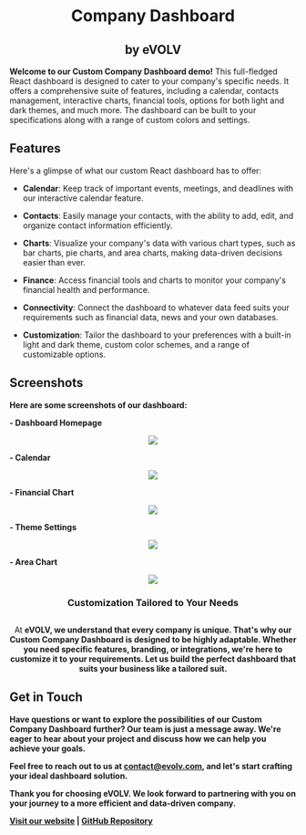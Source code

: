 <p align="center">
<h1 align="center"><b>Company Dashboard</b></h1>
   <h2 align="center">by eVOLV</h2>
</p>

<b>Welcome to our Custom Company Dashboard demo!</b> This full-fledged React dashboard is designed to cater to your company's specific needs. It offers a comprehensive suite of features, including a calendar, contacts management, interactive charts, financial tools, options for both light and dark themes, and much more. The dashboard can be built to your specifications along with a range of custom colors and settings.

## Features

Here's a glimpse of what our custom React dashboard has to offer:

- **Calendar**: Keep track of important events, meetings, and deadlines with our interactive calendar feature.

- **Contacts**: Easily manage your contacts, with the ability to add, edit, and organize contact information efficiently.

- **Charts**: Visualize your company's data with various chart types, such as bar charts, pie charts, and area charts, making data-driven decisions easier than ever.

- **Finance**: Access financial tools and charts to monitor your company's financial health and performance.

- **Connectivity**: Connect the dashboard to whatever data feed suits your requirements such as financial data, news and your own databases.

- **Customization**: Tailor the dashboard to your preferences with a built-in light and dark theme, custom color schemes, and a range of customizable options.

## Screenshots

<b>Here are some screenshots of our dashboard:</b>

<b>- Dashboard Homepage</b>
<p align="center">
<img src="https://github.com/fintechwizard/dashboard/assets/107593481/a6f6748f-4d06-401a-ae03-56f165d91996">
</p>

<b>- Calendar</b>
<p align="center">
<img src="https://github.com/fintechwizard/dashboard/assets/107593481/1490bfbb-f1da-4a8b-8113-beae17f2ee37">
</p>

<b>- Financial Chart</b>
<p align="center">
<img src="https://github.com/fintechwizard/dashboard/assets/107593481/f5675cca-6d14-45e1-b206-25c8c7687bfd">
</p>

<b>- Theme Settings</b>
<p align="center">
<img src="https://github.com/fintechwizard/dashboard/assets/107593481/153519c9-167c-41ff-be62-057f3cc6d375">
</p>

<b>- Area Chart</b>
<p align="center">
<img src="https://github.com/fintechwizard/dashboard/assets/107593481/866c77a6-1efc-4f92-a9d8-388ad2418e9e">
</p>

<h3 align="center">Customization Tailored to Your Needs</h3>

## 
<p align="center">
At <b>eVOLV<b/>, we understand that every company is unique. That's why our Custom Company Dashboard is designed to be highly adaptable. Whether you need specific features, branding, or integrations, we're here to customize it to your requirements. Let us build the perfect dashboard that suits your business like a tailored suit.

## Get in Touch

Have questions or want to explore the possibilities of our Custom Company Dashboard further? Our team is just a message away. We're eager to hear about your project and discuss how we can help you achieve your goals.

Feel free to reach out to us at [contact@evolv.com](mailto:contact@evolv.com), and let's start crafting your ideal dashboard solution.

Thank you for choosing eVOLV. We look forward to partnering with you on your journey to a more efficient and data-driven company.

[Visit our website](https://www.evolv.com) | [GitHub Repository](https://github.com/fintechwizard/dashboard)
</p>









